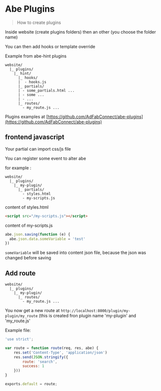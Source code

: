# Abe Plugins

> How to create plugins

Inside website (create plugins folders) then an other (you choose the folder name)

You can then add hooks or template override

Example from abe-hint plugins

```
website/
  |_ plugins/
    |_ hint/
      |_ hooks/
      |  - hooks.js
      |_ partials/
      | - some_partials.html ...
      | - some ...
      | - ...
      |_ routes/
        - my_route.js ...
```

Plugins examples at [https://github.com/AdFabConnect/abe-plugins](https://github.com/AdFabConnect/abe-plugins)


## frontend javascript

Your partial can import css/js file

You can register some event to alter abe

for example :

```
website/
  |_ plugins/
    |_ my-plugin/
      |_ partials/
        - styles.html
        - my-scripts.js
```

content of styles.html

```html
<script src="/my-scripts.js"></script>
```

content of my-scripts.js

```javascript
abe.json.saving(function (e) {
  abe.json.data.someVariable = 'test'
})
```

```someVariable``` will be saved into content json file, because the json was changed before saving

## Add route

```
website/
  |_ plugins/
    |_ my-plugin/
      |_ routes/
        - my_route.js ...
```
You now get a new route at ```http://localhost:8000/plugin/my-plugin/my_route``` (this is created fron plugin name 'my-plugin' and 'my_route.js'

Example file:

```javascript
'use strict';

var route = function route(req, res, abe) {
	res.set('Content-Type', 'application/json')
	res.send(JSON.stringify({
		route: 'search',
		success: 1
	}))
}

exports.default = route;
```
